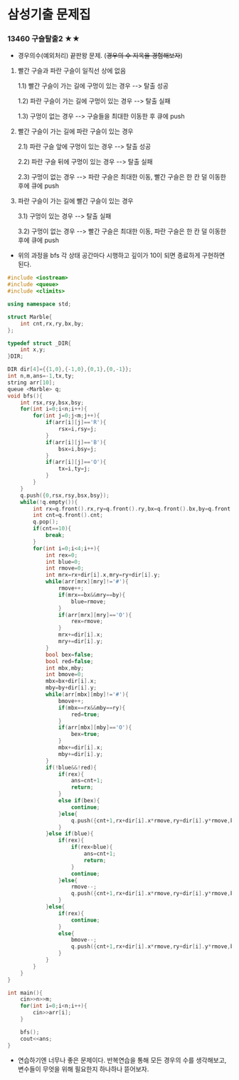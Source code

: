 # 삼성기출 문제집

### 13460 구슬탈출2 ★★

- 경우의수(예외처리) 끝판왕 문제. (~~경우의 수 지옥을 경험해보자~~)

1. 빨간 구슬과 파란 구슬이 일직선 상에 없음

   1.1) 빨간 구슬이 가는 길에 구멍이 있는 경우 --> 탈출 성공

   1.2) 파란 구슬이 가는 길에 구멍이 있는 경우 --> 탈출 실패

   1.3) 구멍이 없는 경우 --> 구슬들을 최대한 이동한 후 큐에 push

2. 빨간 구슬이 가는 길에 파란 구슬이 있는 경우

   2.1) 파란 구슬 앞에 구멍이 있는 경우 --> 탈출 성공

   2.2) 파란 구슬 뒤에 구멍이 있는 경우 --> 탈출 실패

   2.3) 구멍이 없는 경우 --> 파란 구슬은 최대한 이동, 빨간 구슬은 한 칸 덜 이동한 후에 큐에 push

3. 파란 구슬이 가는 길에 빨간 구슬이 있는 경우

   3.1) 구멍이 있는 경우 --> 탈출 실패

   3.2) 구멍이 없는 경우 --> 빨간 구슬은 최대한 이동, 파란 구슬은 한 칸 덜 이동한 후에 큐에 push

- 위의 과정을 bfs 각 상태 공간마다 시행하고 깊이가 10이 되면 종료하게 구현하면 된다.

```c++
#include <iostream>
#include <queue>
#include <climits>

using namespace std;

struct Marble{
	int cnt,rx,ry,bx,by;
};

typedef struct _DIR{
	int x,y;
}DIR;

DIR dir[4]={{1,0},{-1,0},{0,1},{0,-1}};
int n,m,ans=-1,tx,ty;
string arr[10];
queue <Marble> q;
void bfs(){
	int rsx,rsy,bsx,bsy;
	for(int i=0;i<n;i++){
		for(int j=0;j<m;j++){
			if(arr[i][j]=='R'){
				rsx=i,rsy=j;
			}
			if(arr[i][j]=='B'){
				bsx=i,bsy=j;
			}
			if(arr[i][j]=='O'){
				tx=i,ty=j;
			}
		}
	}
	q.push({0,rsx,rsy,bsx,bsy});
	while(!q.empty()){
		int rx=q.front().rx,ry=q.front().ry,bx=q.front().bx,by=q.front().by;
		int cnt=q.front().cnt;
		q.pop();
		if(cnt==10){
			break;
		}
		for(int i=0;i<4;i++){
			int rex=0;
			int blue=0;
			int rmove=0;
			int mrx=rx+dir[i].x,mry=ry+dir[i].y;
			while(arr[mrx][mry]!='#'){
				rmove++;
				if(mrx==bx&&mry==by){
					blue=rmove;
				}
				if(arr[mrx][mry]=='O'){
					rex=rmove;
				}
				mrx+=dir[i].x;
				mry+=dir[i].y;
			}
			bool bex=false;
			bool red=false;
			int mbx,mby;
			int bmove=0;
			mbx=bx+dir[i].x;
			mby=by+dir[i].y;
			while(arr[mbx][mby]!='#'){
				bmove++;
				if(mbx==rx&&mby==ry){
					red=true;
				}
				if(arr[mbx][mby]=='O'){
					bex=true;
				}
				mbx+=dir[i].x;
				mby+=dir[i].y;
			}
			if(!blue&&!red){
				if(rex){
					ans=cnt+1;
					return;
				}
				else if(bex){
					continue;
				}else{
					q.push({cnt+1,rx+dir[i].x*rmove,ry+dir[i].y*rmove,bx+dir[i].x*bmove,by+dir[i].y*bmove});				
				}
			}else if(blue){
				if(rex){
					if(rex<blue){
						ans=cnt+1;
						return;
					}
					continue;
				}else{
					rmove--;
					q.push({cnt+1,rx+dir[i].x*rmove,ry+dir[i].y*rmove,bx+dir[i].x*bmove,by+dir[i].y*bmove});
				}
			}else{
				if(rex){
					continue;
				}
				else{
					bmove--;
					q.push({cnt+1,rx+dir[i].x*rmove,ry+dir[i].y*rmove,bx+dir[i].x*bmove,by+dir[i].y*bmove});
				}
			}
		}
	}	
}

int main(){
	cin>>n>>m;
	for(int i=0;i<n;i++){
		cin>>arr[i];
	}

	bfs();
	cout<<ans;
}
```

- 연습하기엔 너무나 좋은 문제이다. 반복연습을 통해 모든 경우의 수를 생각해보고, 변수들이 무엇을 위해 필요한지 하나하나 뜯어보자.